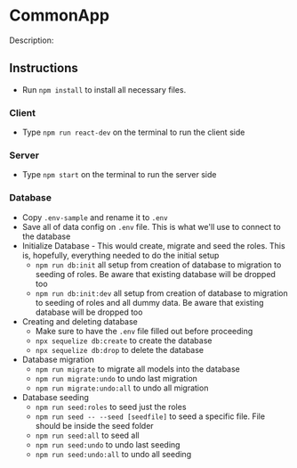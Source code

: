 # CommonApp

Description:

## Instructions

-   Run `npm install` to install all necessary files.

### Client

-   Type `npm run react-dev` on the terminal to run the client side

### Server

-   Type `npm start` on the terminal to run the server side

### Database

-   Copy `.env-sample` and rename it to `.env`
-   Save all of data config on `.env` file. This is what we'll use to connect to the database
-   Initialize Database - This would create, migrate and seed the roles. This is, hopefully, everything needed to do the initial setup
    -   `npm run db:init` all setup from creation of database to migration to seeding of roles. Be aware that existing database will be dropped too
    -   `npm run db:init:dev` all setup from creation of database to migration to seeding of roles and all dummy data. Be aware that existing database will be dropped too
-   Creating and deleting database
    -   Make sure to have the `.env` file filled out before proceeding
    -   `npx sequelize db:create` to create the database
    -   `npx sequelize db:drop` to delete the database
-   Database migration
    -   `npm run migrate` to migrate all models into the database
    -   `npm run migrate:undo` to undo last migration
    -   `npm run migrate:undo:all` to undo all migration
-   Database seeding
    -   `npm run seed:roles` to seed just the roles
    -   `npm run seed -- --seed [seedfile]` to seed a specific file. File should be inside the seed folder
    -   `npm run seed:all` to seed all
    -   `npm run seed:undo` to undo last seeding
    -   `npm run seed:undo:all` to undo all seeding
